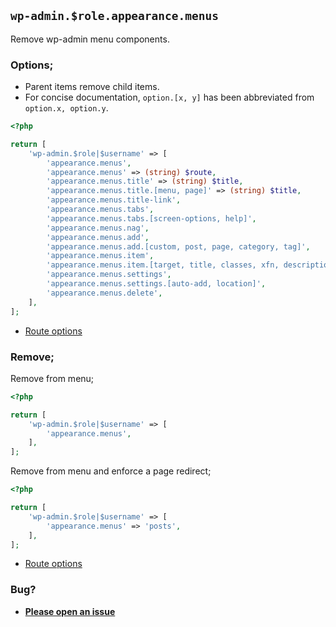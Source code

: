 ## `wp-admin.$role.appearance.menus`

Remove wp-admin menu components.

### Options;

* Parent items remove child items. 
* For concise documentation, `option.[x, y]` has been abbreviated from `option.x, option.y`.

```php
<?php

return [
    'wp-admin.$role|$username' => [
        'appearance.menus',
        'appearance.menus' => (string) $route,
        'appearance.menus.title' => (string) $title,
        'appearance.menus.title.[menu, page]' => (string) $title,
        'appearance.menus.title-link',
        'appearance.menus.tabs',
        'appearance.menus.tabs.[screen-options, help]',
        'appearance.menus.nag',
        'appearance.menus.add',
        'appearance.menus.add.[custom, post, page, category, tag]',
        'appearance.menus.item',
        'appearance.menus.item.[target, title, classes, xfn, description, remove]',
        'appearance.menus.settings',
        'appearance.menus.settings.[auto-add, location]',
        'appearance.menus.delete',
    ],
];
```

* [Route options](../route-options.md)

### Remove;

Remove from menu;

```php
<?php

return [
    'wp-admin.$role|$username' => [
        'appearance.menus',
    ],
];
```

Remove from menu and enforce a page redirect;

```php
<?php

return [
    'wp-admin.$role|$username' => [
        'appearance.menus' => 'posts',
    ],
];
```

* [Route options](../route-options.md)

### Bug?

* **[Please open an issue](https://github.com/soberwp/intervention/issues/new?title=[wp-admin.appearance.menus]&labels=bug&assignees=darrenjacoby)**
